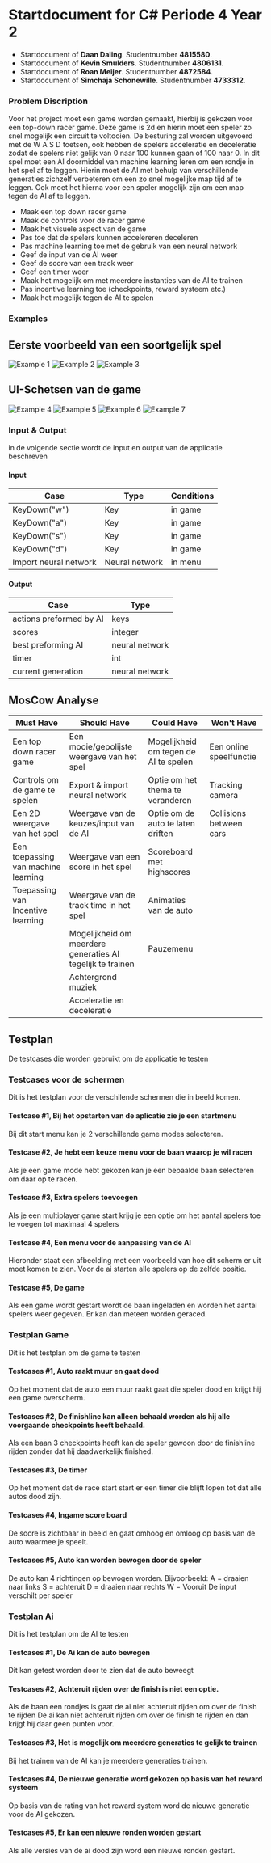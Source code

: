 # Startdocument for C# Periode 4 Year 2

-   Startdocument of **Daan Daling**. Studentnumber **4815580**.
-   Startdocument of **Kevin Smulders**. Studentnumber **4806131**.
-   Startdocument of **Roan Meijer**. Studentnumber **4872584**.
-   Startdocument of **Simchaja Schonewille**. Studentnumber **4733312**.

### Problem Discription

Voor het project moet een game worden gemaakt, hierbij is gekozen voor een top-down racer game. Deze game is 2d
en hierin moet een speler zo snel mogelijk een circuit te voltooien. De besturing zal worden uitgevoerd met de W A S D toetsen,
ook hebben de spelers acceleratie en deceleratie zodat de spelers niet gelijk van 0 naar 100 kunnen gaan of 100 naar 0.
In dit spel moet een AI doormiddel van machine learning leren om een rondje in het spel af te leggen. Hierin moet de AI
met behulp van verschillende generaties zichzelf verbeteren om een zo snel mogelijke map tijd af te leggen. Ook moet het
hierna voor een speler mogelijk zijn om een map tegen de AI af te leggen.

-   Maak een top down racer game
-   Maak de controls voor de racer game
-   Maak het visuele aspect van de game
-   Pas toe dat de spelers kunnen accelereren deceleren
-   Pas machine learning toe met de gebruik van een neural network
-   Geef de input van de AI weer
-   Geef de score van een track weer
-   Geef een timer weer
-   Maak het mogelijk om met meerdere instanties van de AI te trainen
-   Pas incentive learning toe (checkpoints, reward systeem etc.)
-   Maak het mogelijk tegen de AI te spelen

### Examples

## Eerste voorbeeld van een soortgelijk spel

![Example 1](images/Sample1.png "First sample of a similar game")
![Example 2](images/sample2.jpg "Second sample of a similar game")
![Example 3](images/sample3.PNG "Third sample of a similar game")

## UI-Schetsen van de game

![Example 4](images/UI-Sketch/L-Shape.png "Schets van de baan L-shape")
![Example 5](images/UI-Sketch/Nascar.png "Schets van de baan Nascar")
![Example 6](images/UI-Sketch/Player_customization.png "Schets van de spele selectie")
![Example 7](images/UI-Sketch/Start_scherm.png "Schets van het start scherm")

### Input & Output

in de volgende sectie wordt de input en output van de applicatie beschreven

#### Input

| Case                  | Type           | Conditions |
| --------------------- | -------------- | ---------- |
| KeyDown("w")          | Key            | in game    |
| KeyDown("a")          | Key            | in game    |
| KeyDown("s")          | Key            | in game    |
| KeyDown("d")          | Key            | in game    |
| Import neural network | Neural network | in menu    |

#### Output

| Case                    | Type           |
| ----------------------- | -------------- |
| actions preformed by AI | keys           |
| scores                  | integer        |
| best preforming AI      | neural network |
| timer                   | int            |
| current generation      | neural network |

## MosCow Analyse

| Must Have                           | Should Have                                                | Could Have                            | Won't Have              |
| ----------------------------------- | ---------------------------------------------------------- | ------------------------------------- | ----------------------- |
| Een top down racer game             | Een mooie/gepolijste weergave van het spel                 | Mogelijkheid om tegen de AI te spelen | Een online speelfunctie |
| Controls om de game te spelen       | Export & import neural network                             | Optie om het thema te veranderen      | Tracking camera         |
| Een 2D weergave van het spel        | Weergave van de keuzes/input van de AI                     | Optie om de auto te laten driften     | Collisions between cars |
| Een toepassing van machine learning | Weergave van een score in het spel                         | Scoreboard met highscores             |                         |
| Toepassing van Incentive learning   | Weergave van de track time in het spel                     | Animaties van de auto                 |                         |
|                                     | Mogelijkheid om meerdere generaties AI tegelijk te trainen | Pauzemenu                             |                         |
|                                     | Achtergrond muziek                                         |                                       |                         |
|                                     | Acceleratie en deceleratie                                 |                                       |                         |

## Testplan

De testcases die worden gebruikt om de applicatie te testen

### Testcases voor de schermen

Dit is het testplan voor de verschilende schermen die in beeld komen.

#### Testcase #1, Bij het opstarten van de aplicatie zie je een startmenu

Bij dit start menu kan je 2 verschillende game modes selecteren.

#### Testcase #2, Je hebt een keuze menu voor de baan waarop je wil racen

Als je een game mode hebt gekozen kan je een bepaalde baan selecteren om daar op te racen.

#### Testcase #3, Extra spelers toevoegen

Als je een multiplayer game start krijg je een optie om het aantal spelers toe te voegen tot maximaal 4 spelers

#### Testcase #4, Een menu voor de aanpassing van de AI

Hieronder staat een afbeelding met een voorbeeld van hoe dit scherm er uit moet komen te zien. Voor de ai starten alle spelers op de zelfde positie.

#### Testcase #5, De game

Als een game wordt gestart wordt de baan ingeladen en worden het aantal spelers weer gegeven. Er kan dan meteen worden geraced.

### Testplan Game

Dit is het testplan om de game te testen

#### Testcases #1, Auto raakt muur en gaat dood

Op het moment dat de auto een muur raakt gaat die speler dood en krijgt hij een game overscherm.

#### Testcases #2, De finishline kan alleen behaald worden als hij alle voorgaande checkpoints heeft behaald.

Als een baan 3 checkpoints heeft kan de speler gewoon door de finishline rijden zonder dat hij daadwerkelijk finished.

#### Testcases #3, De timer

Op het moment dat de race start start er een timer die blijft lopen tot dat alle autos dood zijn.

#### Testcases #4, Ingame score board

De socre is zichtbaar in beeld en gaat omhoog en omloog op basis van de auto waarmee je speelt.

#### Testcases #5, Auto kan worden bewogen door de speler

De auto kan 4 richtingen op bewogen worden.
Bijvoorbeeld:
A = draaien naar links
S = achteruit
D = draaien naar rechts
W = Vooruit
De input verschilt per speler

### Testplan Ai

Dit is het testplan om de AI te testen

#### Testcases #1, De Ai kan de auto bewegen

Dit kan getest worden door te zien dat de auto beweegt

#### Testcases #2, Achteruit rijden over de finish is niet een optie.

Als de baan een rondjes is gaat de ai niet achteruit rijden om over de finish te rijden
De ai kan niet achteruit rijden om over de finish te rijden en dan krijgt hij daar geen punten voor.

#### Testcases #3, Het is mogelijk om meerdere generaties te gelijk te trainen

Bij het trainen van de AI kan je meerdere generaties trainen.

#### Testcases #4, De nieuwe generatie word gekozen op basis van het reward systeem

Op basis van de rating van het reward system word de nieuwe generatie voor de AI gekozen.

#### Testcases #5, Er kan een nieuwe ronden worden gestart

Als alle versies van de ai dood zijn word een nieuwe ronden gestart.
